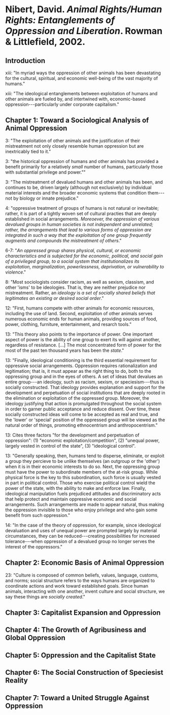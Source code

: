 Nibert, David. *Animal Rights/Human Rights: Entanglements of Oppression and Liberation*. Rowman & Littlefield, 2002.
===

Introduction
---

xiii:  "In myriad ways the oppression of other animals has been devastating for the cultural, spiritual, and economic well-being of the vast majority of humans."

xiii:  "The ideological entanglements between exploitation of humans and other animals are fueled by, and intertwined with, economic-based oppression---particularly under corporate capitalism."

Chapter 1: Toward a Sociological Analysis of Animal Oppression
---

3:  "The exploitation of other animals and the justification of their mistreatment not only closely resemble human oppression but are inextricably tied to it."

3:  "the historical oppression of humans and other animals has provided a benefit primarily for a relatively *small* number of humans, particularly those with substantial privilege and power.""

3:  "The mistreatment of devalued humans and other animals has been, and continues to be, driven largely (although not exclusively) by individual material interests and the broader economic systems that condition them---not by biology or innate prejudice."

4:  "oppressive treatment of groups of humans is not natural or inevitable; rather, it is part of a tightly woven set of cultural practies that are deeply established in social arrangements. *Moreoever, the oppression of various devalued groups in human societies is not independent and unrelated; rather, the arrangements that lead to various forms of oppression are integrated in such a way that the exploitation of one group frequently augments and compounds the mistreatment of others*."

6-7:  "*An oppressed group shares physical, cultural, or economic characteristics and is subjected for the economic, political, and social gain of a privileged group, to a social system that institutionalizes its exploitation, marginalization, powerlessness, deprivation, or vulnerability to violence*."

8:  "Most sociologists consider racism, as well as sexism, classism, and other 'isms' to be ideologies. That is, they are neither prejudice nor mistreatment. Rather, an *ideology* is *a set of socially shared beliefs that legitimates an existing or desired social order*."

12:  "First, humans compete with other animals for economic resources, including the use of land. Second, exploitation of other animals serves numerous economic ends for human animals, providing sources of food, power, clothing, furniture, entertainment, and resarch tools."

13:  "This theory also points to the importance of power. One important aspect of power is the ability of one group to exert its will against another, regardless of resistance. […] The most concentrated form of power for the most of the past ten thousand years has been the *state*."

13:  "Finally, ideological conditioning is the third essential requirement for oppressive social arrangements. Oppression requires rationalization and legitimation; that is, it must appear as the right thing to do, both to the oppressing group and in the eyes of others. A set of ideas that devalues an entire group---an ideology, such as racism, sexism, or speciesism---thus is socially constructed. That ideology provides explanation and support for the development and perpetuation of social institutions that are deeply rooted in the elimination or exploitation of the oppressed group. Moreover, the ideology justifying that action is promulgated throughout the social system in order to garner public acceptance and reduce dissent. Over time, these socially constructed ideas will come to be accepted as real and true, and the 'lower' or 'special' position of the oppressed group will be viewed as the natural order of things, promoting ethnocentrism and anthropocentrism."

13:  Cites three factors "for the development and perpetuation of oppression": (1) "economic exploitation/competition", (2) "unequal power, largely vested in control of the state", (3) "ideological control".

13:  "Generally speaking, then, humans tend to disperse, eliminate, or exploit a group they percieve to be unlike themselves (an outgroup or the 'other') when it is in their economic interests to do so. Next, the oppressing group must have the power to subordinate members of the at-risk group. While physical force is the key to this subordination, such force is usually vested in part in political control. Those who exercise political control wield the power of the state, with the ability to make and enforce law. Finally, ideological manipulation fuels prejudiced attitudes and discriminatory acts that help protect and maintain oppressive economic and social arrangements. Such arrangements are made to appear natural, thus making the oppression invisible to those who enjoy privilege and who gain some benefit from such oppression."

14:  "In the case of the theory of oppression, for example, since ideological devaluation and uses of unequal power are prompted largely by material circumstances, they can be reduced---creating possibilities for increased tolerance---when oppression of a devalued group no longer serves the interest of the oppressors."

Chapter 2: Economic Basis of Animal Oppression
---

23:  "Culture is composed of common beliefs, values, language, customs, and norms; social structure refers to the ways humans are organized to coordinate actions and work toward established goals. Since human animals, interacting with one another, invent culture and social structure, we say these things are *socially created*."

Chapter 3: Capitalist Expansion and Oppression
---

Chapter 4: The Growth of Agribusiness and Global Oppression
---

Chapter 5: Oppression and the Capitalist State
---

Chapter 6: The Social Construction of Speciesist Reality
---

Chapter 7: Toward a United Struggle Against Oppression 
---

